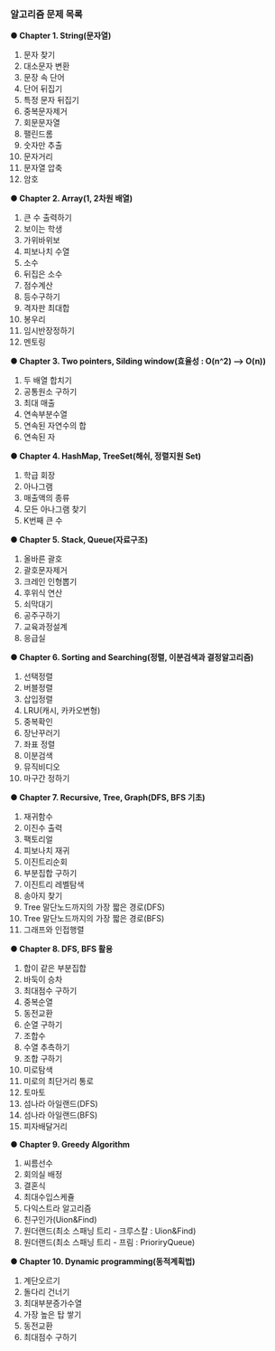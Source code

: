 ### 알고리즘 문제 목록 

**● Chapter 1. String(문자열)**
1. 문자 찾기
2. 대소문자 변환
3. 문장 속 단어
4. 단어 뒤집기
5. 특정 문자 뒤집기
6. 중복문자제거
7. 회문문자열
8. 팰린드롬
9. 숫자만 추출
10. 문자거리
11. 문자열 압축
12. 암호

**● Chapter 2. Array(1, 2차원 배열)**
1. 큰 수 출력하기
2. 보이는 학생
3. 가위바위보
4. 피보나치 수열
5. 소수
6. 뒤집은 소수
7. 점수계산
8. 등수구하기
9. 격자판 최대합
10. 봉우리
11. 임시반장정하기
12. 멘토링

**● Chapter 3. Two pointers, Silding window(효율성 : O(n^2) --> O(n))**
1. 두 배열 합치기
2. 공통원소 구하기
3. 최대 매출
4. 연속부분수열
5. 연속된 자연수의 합
6. 연속된 자

**● Chapter 4. HashMap, TreeSet(해쉬, 정렬지원 Set)**
1. 학급 회장
2. 아나그램
3. 매출액의 종류
4. 모든 아나그램 찾기
5. K번째 큰 수

**● Chapter 5. Stack, Queue(자료구조)**
1. 올바른 괄호
2. 괄호문자제거
3. 크레인 인형뽑기
4. 후위식 연산
5. 쇠막대기
6. 공주구하기
7. 교육과정설계
8. 응급실

**● Chapter 6. Sorting and Searching(정렬, 이분검색과 결정알고리즘)**
1. 선택정렬
2. 버블정렬
3. 삽입정렬
4. LRU(캐시, 카카오변형)
5. 중복확인
6. 장난꾸러기
7. 좌표 정렬
8. 이분검색
9. 뮤직비디오
10. 마구간 정하기

**● Chapter 7. Recursive, Tree, Graph(DFS, BFS 기초)**
1. 재귀함수
2. 이진수 출력
3. 팩토리얼
4. 피보나치 재귀
5. 이진트리순회
6. 부분집합 구하기
7. 이진트리 레벨탐색
8. 송아지 찾기
9. Tree 말단노드까지의 가장 짧은 경로(DFS)
10. Tree 말단노드까지의 가장 짧은 경로(BFS)
11. 그래프와 인접행렬

**● Chapter 8. DFS, BFS 활용**
1. 합이 같은 부분집합
2. 바둑이 승차
3. 최대점수 구하기
4. 중복순열
5. 동전교환
6. 순열 구하기
7. 조합수
8. 수열 추측하기
9. 조합 구하기
10. 미로탐색
11. 미로의 최단거리 통로
12. 토마토
13. 섬나라 아일랜드(DFS)
14. 섬나라 아일랜드(BFS)
15. 피자배달거리

**● Chapter 9. Greedy Algorithm**
1. 씨름선수
2. 회의실 배정
3. 결혼식
4. 최대수입스케쥴
5. 다익스트라 알고리즘
6. 친구인가(Uion&Find)
7. 원더랜드(최소 스패닝 트리 - 크루스칼 : Uion&Find)
8. 원더랜드(최소 스패닝 트리 - 프림 : PrioriryQueue)

**● Chapter 10. Dynamic programming(동적계획법)**
1. 계단오르기
2. 돌다리 건너기
3. 최대부분증가수열
4. 가장 높은 탑 쌓기
5. 동전교환
6. 최대점수 구하기
